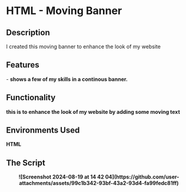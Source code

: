 <h1> HTML - Moving Banner </h1>

<h2> Description </h2>
I created this moving banner to enhance the look of my website
<br />


<h2> Features </h2>
- <b>shows a few of my skills in a continous banner.<b>
 <br />

<h2> Functionality </h2>
this is to enhance the look of my website by adding some moving text
<br /> 


<h2>Environments Used </h2>
<b>HTML</b>

<h2> The Script</h2>
<p align="center">

<!DOCTYPE html>
<html lang="en">
![Screenshot 2024-08-19 at 14 42 04](https://github.com/user-attachments/assets/99c1b342-93bf-43a2-93d4-fa99fedc81ff)

<br />


<!--
 ```diff
- text in red
+ text in green
! text in orange
# text in gray
@@ text in purple (and bold)@@
```
--!>
